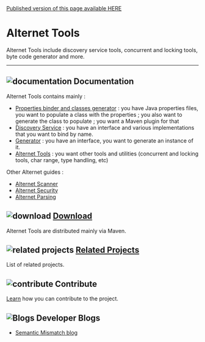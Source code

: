 <div class="nopub">
<a href="http://alternet.ml/alternet-libs/tools/index.html">
Published version of this page available HERE</a></div>

# Alternet Tools

Alternet Tools include discovery service tools, concurrent and locking tools, byte code generator and more.

---

## ![documentation](../images/docs.png) Documentation

Alternet Tools contains mainly :

* [Properties binder and classes generator](properties.html) : you have Java properties files, you want to populate a class with the properties ; you also want to generate the class to populate ; you want a Maven plugin for that
* [Discovery Service](discovery.html) : you have an interface and various implementations that you want to bind by name.
* [Generator](../tools-generator/generator.html) : you have an interface, you want to generate an instance of it.
* [Alternet Tools](tools.html) : you want other tools and utilities (concurrent and locking tools, char range, type handling, etc)

Other Alternet guides :

* [Alternet Scanner](../scanner/scanner.html)
* [Alternet Security](../security/security.html)
* [Alternet Parsing](../parsing/parsing.html)

## ![download](../images/download.png) [Download](../download.html)

Alternet Tools are distributed mainly via Maven.

## ![related projects](../images/connect.png) [Related Projects](../related.html)

List of related projects.

## ![contribute](../images/settings.png) Contribute

[Learn](../contribute.html) how you can contribute to the project.

## ![Blogs](../images/blog2.png) Developer Blogs

* [Semantic Mismatch blog](http://semantic-mismatch.blogspot.fr/)

